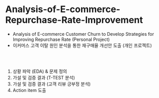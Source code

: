 # Analysis-of-E-commerce-Repurchase-Rate-Improvement
- Analysis of E-commerce Customer Churn to Develop Strategies for Improving Repurchase Rate (Personal Project)
- 이커머스 고객 이탈 원인 분석을 통한 재구매율 개선안 도출 (개인 프로젝트)  






<br>
<br>  

 


1) 상황 파악 (EDA) & 문제 정의
2) 가설 및 검증 결과 (T-TEST 분석)
3) 가설 및 검증 결과 (고객 리뷰 긍부정 분석)
4) Action item 도출
